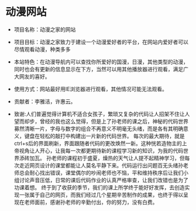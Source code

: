 动漫网站
====

* 项目名称：动漫之家的网站

* 项目目标：动漫之家致力于建设一个动漫爱好者的平台，在网站内爱好者可以尽情观看动漫，种类多多

* 本站特色：在动漫导航内可以查找你所爱好的国漫，日漫，其他类型的动漫，同时也会有更新的信息显示在下方，当然可以用其他播放器进行观看，满足广大网友的喜好。

* 使用方式：网站最好用IE浏览器进行观看，其他情况可能无法观看。

* 贡献者：李雅洁，许惠云。

* 致谢:人们普遍觉得计算机不适合女孩子，繁琐又复杂的代码让人招架不住让人望而却步，曾经的我也这么觉得，但是上了孙老师的课之后，神秘的代码世界募然清晰一片，字母与数字的组合不再意义不明毫无头绪，而是各有其明确意义，键盘在轻松的敲打中构建出一片新的代码世界。
每次的最大期待，就是ctrl+s后的界面刷新，界面跟随者代码的更改焕然一新。这种恍若造物主的上帝视角让人开心，让我每一次都更期待新的课程学习新的知识，为我的代码世界添砖加瓦。
孙老师的课程初于盛夏，燥热的天气让人提不起精神学习，但每次走近网页设计的课堂都能让人莫名平静下来。代码运行出问题百无头绪孙老师总会耐心找出错误，课堂偶尔的吵闹老师也不恼，平和维持秩序后让我们小组讨论声音压低，日常的课后代码作业的认真严格审查，让我们改错也是为了功课着想。
终于到了收获的季节，我们的课上所学终于能好好发挥，去创造实现一张属于自己的网页，而我们经过几个星期辛苦制作的成果，也终于得以呈现在老师面前，感谢孙老师的辛勤付出，你的努力，没有白费。
